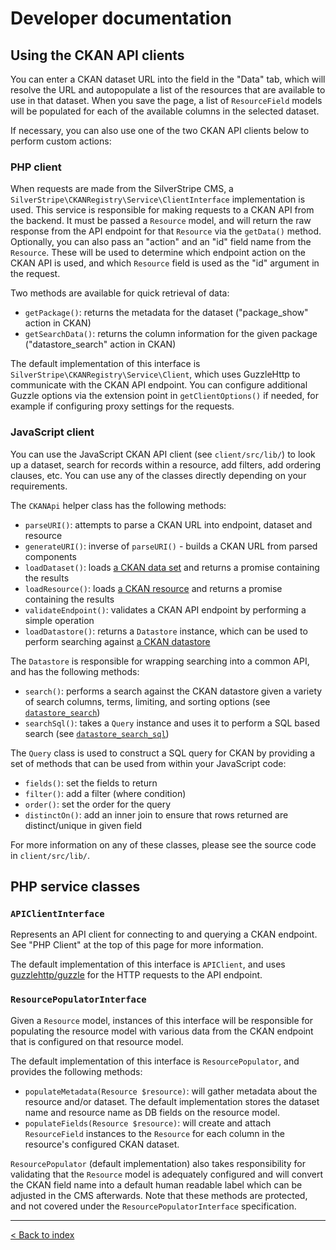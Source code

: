 # Developer documentation

## Using the CKAN API clients

You can enter a CKAN dataset URL into the field in the "Data" tab, which will resolve the URL and autopopulate a list
of the resources that are available to use in that dataset. When you save the page, a list of `ResourceField` models
will be populated for each of the available columns in the selected dataset.

If necessary, you can also use one of the two CKAN API clients below to perform custom actions:

### PHP client

When requests are made from the SilverStripe CMS, a `SilverStripe\CKANRegistry\Service\ClientInterface` implementation
is used. This service is responsible for making requests to a CKAN API from the backend. It must be passed a `Resource`
model, and will return the raw response from the API endpoint for that `Resource` via the `getData()` method.
Optionally, you can also pass an "action" and an "id" field name from the `Resource`. These will be used to determine
which endpoint action on the CKAN API is used, and which `Resource` field is used as the "id" argument in the request.

Two methods are available for quick retrieval of data:

* `getPackage()`: returns the metadata for the dataset ("package_show" action in CKAN)
* `getSearchData()`: returns the column information for the given package ("datastore_search" action in CKAN)

The default implementation of this interface is `SilverStripe\CKANRegistry\Service\Client`, which uses GuzzleHttp to
communicate with the CKAN API endpoint. You can configure additional Guzzle options via the extension point in
`getClientOptions()` if needed, for example if configuring proxy settings for the requests.

### JavaScript client

You can use the JavaScript CKAN API client (see `client/src/lib/`) to look up a dataset, search for records
within a resource, add filters, add ordering clauses, etc. You can use any of the classes directly depending on your
requirements.

The `CKANApi` helper class has the following methods:

* `parseURI()`: attempts to parse a CKAN URL into endpoint, dataset and resource
* `generateURI()`: inverse of `parseURI()` - builds a CKAN URL from parsed components
* `loadDataset()`: loads [a CKAN data set](https://docs.ckan.org/en/2.8/user-guide.html#datasets-and-resources) and
  returns a promise containing the results
* `loadResource()`: loads [a CKAN resource](https://docs.ckan.org/en/2.8/user-guide.html#datasets-and-resources) and
  returns a promise containing the results
* `validateEndpoint()`: validates a CKAN API endpoint by performing a simple operation
* `loadDatastore()`: returns a `Datastore` instance, which can be used to perform searching against
  [a CKAN datastore](https://docs.ckan.org/en/2.8/maintaining/datastore.html)

The `Datastore` is responsible for wrapping searching into a common API, and has the following methods:

* `search()`: performs a search against the CKAN datastore given a variety of search columns, terms, limiting, and
  sorting options (see [`datastore_search`](https://docs.ckan.org/en/2.8/maintaining/datastore.html#ckanext.datastore.logic.action.datastore_search))
* `searchSql()`: takes a `Query` instance and uses it to perform a SQL based search (see
  [`datastore_search_sql`](https://docs.ckan.org/en/2.8/maintaining/datastore.html#ckanext.datastore.logic.action.datastore_search_sql))

The `Query` class is used to construct a SQL query for CKAN by providing a set of methods that can be used from within
your JavaScript code:

* `fields()`: set the fields to return
* `filter()`: add a filter (where condition)
* `order()`: set the order for the query
* `distinctOn()`: add an inner join to ensure that rows returned are distinct/unique in given field

For more information on any of these classes, please see the source code in `client/src/lib/`.

## PHP service classes

### `APIClientInterface`

Represents an API client for connecting to and querying a CKAN endpoint. See "PHP Client" at the top of this page for
more information.

The default implementation of this interface is `APIClient`, and uses [guzzlehttp/guzzle](http://docs.guzzlephp.org)
for the HTTP requests to the API endpoint.

### `ResourcePopulatorInterface`

Given a `Resource` model, instances of this interface will be responsible for populating the resource model with
various data from the CKAN endpoint that is configured on that resource model.

The default implementation of this interface is `ResourcePopulator`, and provides the following methods:

* `populateMetadata(Resource $resource)`: will gather metadata about the resource and/or dataset. The default
  implementation stores the dataset name and resource name as DB fields on the resource model.
* `populateFields(Resource $resource)`: will create and attach `ResourceField` instances to the `Resource` for each
  column in the resource's configured CKAN dataset.

`ResourcePopulator` (default implementation) also takes responsibility for validating that the `Resource` model is
adequately configured and will convert the CKAN field name into a default human readable label which can be adjusted
in the CMS afterwards. Note that these methods are protected, and not covered under the `ResourcePopulatorInterface`
specification.

---

[< Back to index](index.md)
